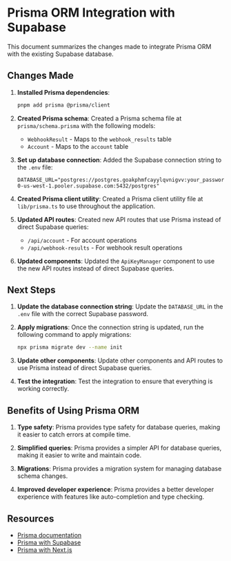 # Prisma ORM Integration with Supabase

This document summarizes the changes made to integrate Prisma ORM with the existing Supabase database.

## Changes Made

1. **Installed Prisma dependencies**:
   ```bash
   pnpm add prisma @prisma/client
   ```

2. **Created Prisma schema**:
   Created a Prisma schema file at `prisma/schema.prisma` with the following models:
   - `WebhookResult` - Maps to the `webhook_results` table
   - `Account` - Maps to the `account` table

3. **Set up database connection**:
   Added the Supabase connection string to the `.env` file:
   ```
   DATABASE_URL="postgres://postgres.goakphmfcayylqvnigvv:your_password@aws-0-us-west-1.pooler.supabase.com:5432/postgres"
   ```

4. **Created Prisma client utility**:
   Created a Prisma client utility file at `lib/prisma.ts` to use throughout the application.

5. **Updated API routes**:
   Created new API routes that use Prisma instead of direct Supabase queries:
   - `/api/account` - For account operations
   - `/api/webhook-results` - For webhook result operations

6. **Updated components**:
   Updated the `ApiKeyManager` component to use the new API routes instead of direct Supabase queries.

## Next Steps

1. **Update the database connection string**:
   Update the `DATABASE_URL` in the `.env` file with the correct Supabase password.

2. **Apply migrations**:
   Once the connection string is updated, run the following command to apply migrations:
   ```bash
   npx prisma migrate dev --name init
   ```

3. **Update other components**:
   Update other components and API routes to use Prisma instead of direct Supabase queries.

4. **Test the integration**:
   Test the integration to ensure that everything is working correctly.

## Benefits of Using Prisma ORM

1. **Type safety**: Prisma provides type safety for database queries, making it easier to catch errors at compile time.

2. **Simplified queries**: Prisma provides a simpler API for database queries, making it easier to write and maintain code.

3. **Migrations**: Prisma provides a migration system for managing database schema changes.

4. **Improved developer experience**: Prisma provides a better developer experience with features like auto-completion and type checking.

## Resources

- [Prisma documentation](https://www.prisma.io/docs)
- [Prisma with Supabase](https://www.prisma.io/docs/orm/overview/databases/supabase)
- [Prisma with Next.js](https://www.prisma.io/nextjs) 